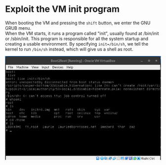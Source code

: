 # Exploit the VM init program

When booting the VM and pressing the `shift` button, we enter the GNU GRUB menu.  
When the VM starts, it runs a program called "init", usually found at /bin/init or /sbin/init. This program is responsible for all the system startup and creating a usable environment.
By specifying `init=/bin/sh`, we tell the kernel to run `/bin/sh` instead, which will give us a shell as root.  

![vm_boot](./misc/root_at_VMboot.png)